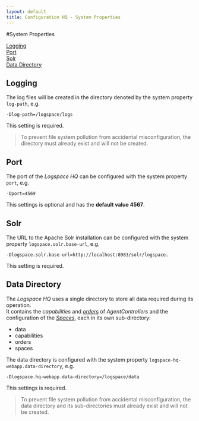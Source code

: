 ```yaml
---
layout: default
title: Configuration HQ - System Properties
---
```


#System Properties

[Logging](#logging) <br/>
[Port](#port) <br/>
[Solr](#solr) <br/>
[Data Directory](#data-directory) <br/>


## Logging
The log files will be created in the directory denoted by the system property `log-path`, e.g.

```
-Dlog-path=/logspace/logs
```

This setting is required.
>To prevent file system pollution from accidental misconfiguration, the directory must already exist and will not be created.

## Port
The port of the *Logspace HQ* can be configured with the system property `port`, e.g.

```
-Dport=4569
```

This settings is optional and has the **default value 4567**.

## Solr
The URL to the Apache Solr installation can be configured with the system property `logspace.solr.base-url`, e.g.

```
-Dlogspace.solr.base-url=http://localhost:8983/solr/logspace.
```

This setting is required.

## Data Directory
The *Logspace HQ* uses a single directory to store all data required during its operation.<br/>It contains the *capabilities* and *[orders](/configuration-hq-orders)* of *AgentControllers* and the configuration of the *[Spaces](/configuration-hq-spaces)*, each in its own sub-directory:

- data
 - capabilities
 - orders
 - spaces


The data directory is configured with the system property `logspace-hq-webapp.data-directory`, e.g.

```
-Dlogspace.hq-webapp.data-directory=/logspace/data
```

This settings is required.
>To prevent file system pollution from accidental misconfiguration, the data directory and its sub-directories must already exist and will not be created.